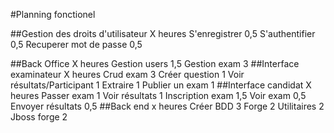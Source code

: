 #Planning fonctionel


##Gestion des droits d'utilisateur			X heures
	S'enregistrer		0,5
	S'authentifier		0,5
	Recuperer mot de passe		0,5
			
##Back Office			X heures
	Gestion users		1,5
	Gestion exam		3
##Interface examinateur			X heures
	Crud exam		3
		Créer question	1
	Voir résultats/Participant		1
	Extraire		1
	Publier un exam		1
##Interface candidat 			X heures
	Passer exam		1
	Voir résultats		1
	Inscription exam		1,5
	Voir exam		0,5
	Envoyer résultats		0,5
##Back end			x heures
	Créer BDD		3
	Forge		2
	Utilitaires		2
	Jboss forge		2

